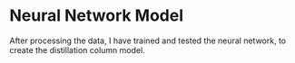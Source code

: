 # Neural Network Model

After processing the data, I have trained and tested the neural network, to create the distillation column model.
